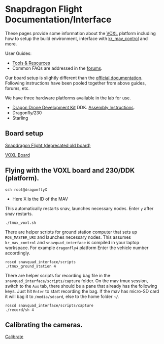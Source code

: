 # Snapdragon Flight Documentation/Interface

These pages provide some information about the [VOXL](https://www.modalai.com/pages/development-kits) platform including how to setup the build environment, interface with [kr_mav_control](https://github.com/KumarRobotics/kr_mav_control) and more.

User Guides:
* [Tools & Resources](https://docs.modalai.com/voxl/)
* Common FAQs are addressed in the [forums](https://forum.modalai.com/).

Our board setup is slightly different than the [official documentation](https://docs.modalai.com/). Following instructions have been pooled together from above guides, forums, etc.

We have three hardware platforms available in the lab for use.
* [Dragon Drone Development Kit](https://worldsway.com/product/dragon-drone-development-kit/) DDK. [Assembly Instructions](https://worldsway.com/wp-content/uploads/2017/08/DragonDDK-End-User-Assembly-Instructions_V3.pdf).
* Dragonfly/230
* Starling

## Board setup

[Snapdragon Flight (deprecated old board)](doc/SnapFlightSetup.md)

[VOXL Board](doc/VOXLSetup.md)

## Flying with the VOXL board and 230/DDK (platform).
```
ssh root@dragonflyX
```
* Here X is the ID of the MAV

This automatically restarts snav, launches necessary nodes. Enter `y` after snav restarts.
```
./tmux_voxl.sh
```

There are helper scripts for ground station computer that sets up `ROS_MASTER_URI` and launches necessary nodes. This assumes `kr_mav_control`  and `snavquad_interface` is compiled in your laptop workspace. For example `dragonfly4` platform Enter the vehicle number accordingly.

```
roscd snavquad_interface/scripts
./tmux_ground_station 4
```

There are helper scripts for recording bag file in the `snavquad_interface/scripts/capture` folder. On the mav tmux session, switch to the `Aux` tab, there should be a pane that already has the following keys. Just hit `Enter` to start recording the bag. If the mav has micro-SD card it will bag it to `/media/sdcard`, else to the home folder `~/`.
```
roscd snavquad_interface/scripts/capture
./record/sh 4
```

## Calibrating the cameras.
[Calibrate](doc/CameraCalib.md)
